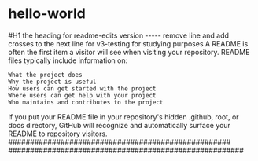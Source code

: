 # hello-world
#H1 the heading for readme-edits version
----- remove line and add crosses to the next line for v3-testing
for studying purposes
A README is often the first item a visitor will see when visiting your repository. README files typically include information on:

    What the project does
    Why the project is useful
    How users can get started with the project
    Where users can get help with your project
    Who maintains and contributes to the project

If you put your README file in your repository's hidden .github, root, or docs directory, GitHub will recognize and automatically surface your README to repository visitors.
###################################################
######################################################


